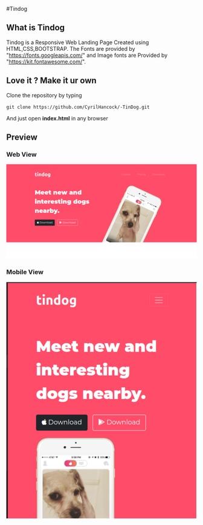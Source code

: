 #Tindog
## What is Tindog
Tindog is a Responsive Web Landing Page Created using HTML,CSS,BOOTSTRAP.
The Fonts are provided by "https://fonts.googleapis.com/" and Image fonts are Provided by "https://kit.fontawesome.com/".
## Love it ? Make it ur own
Clone the repository by typing
```
git clone https://github.com/CyrilHancock/-TinDog.git
```
And just open **index.html** in any browser
## Preview
### Web View
![This is an image](/images/webview.png)
### Mobile View
![This is an image](/images/Mobileview.png)


